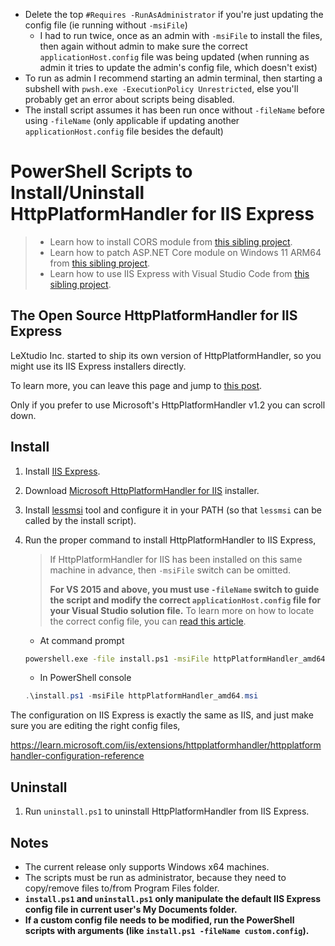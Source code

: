 - Delete the top `#Requires -RunAsAdministrator` if you're just updating the config file (ie running without `-msiFile`)
  - I had to run twice, once as an admin with `-msiFile` to install the files, then again without admin to make sure the correct `applicationHost.config` file was being updated (when running as admin it tries to update the admin's config file, which doesn't exist)
- To run as admin I recommend starting an admin terminal, then starting a subshell with `pwsh.exe -ExecutionPolicy Unrestricted`, else you'll probably get an error about scripts being disabled.
- The install script assumes it has been run once without `-fileName` before using `-fileName` (only applicable if updating another `applicationHost.config` file besides the default)

# PowerShell Scripts to Install/Uninstall HttpPlatformHandler for IIS Express

> * Learn how to install CORS module from [this sibling project](https://github.com/lextm/iisexpress-cors).
> * Learn how to patch ASP.NET Core module on Windows 11 ARM64 from [this sibling project](https://github.com/lextm/ancm-arm64).
> * Learn how to use IIS Express with Visual Studio Code from [this sibling project](https://github.com/jexuswebserver/vscode-iis).

## The Open Source HttpPlatformHandler for IIS Express

LeXtudio Inc. started to ship its own version of HttpPlatformHandler, so you might use its IIS Express installers directly.

To learn more, you can leave this page and jump to [this post](https://docs.lextudio.com/blog/httpplatformhandler-v2/).

Only if you prefer to use Microsoft's HttpPlatformHandler v1.2 you can scroll down.

## Install

1. Install [IIS Express](https://learn.microsoft.com/iis/extensions/introduction-to-iis-express/iis-express-overview#installing-iis-express).
1. Download [Microsoft HttpPlatformHandler for IIS](https://www.iis.net/downloads/microsoft/httpplatformhandler) installer.
1. Install [lessmsi](https://github.com/activescott/lessmsi) tool and configure it in your PATH (so that `lessmsi` can be called by the install script).
1. Run the proper command to install HttpPlatformHandler to IIS Express,

   > If HttpPlatformHandler for IIS has been installed on this same machine in advance, then `-msiFile` switch can be omitted.
   > 
   > **For VS 2015 and above, you must use `-fileName` switch to guide the script and modify the correct `applicationHost.config` file for your Visual Studio solution file.** To learn more on how to locate the correct config file, you can [read this article](https://docs.jexusmanager.com/getting-started/features.html#add-iis-express-from-visual-studio-2015-2017-2019-solution-file).

   * At command prompt
   ``` cmd
   powershell.exe -file install.ps1 -msiFile httpPlatformHandler_amd64.msi
   ```
   * In PowerShell console   
   ``` powershell
   .\install.ps1 -msiFile httpPlatformHandler_amd64.msi
   ```

The configuration on IIS Express is exactly the same as IIS, and just make sure you are editing the right config files,

https://learn.microsoft.com/iis/extensions/httpplatformhandler/httpplatformhandler-configuration-reference

## Uninstall
1. Run `uninstall.ps1` to uninstall HttpPlatformHandler from IIS Express.

## Notes

* The current release only supports Windows x64 machines.
* The scripts must be run as administrator, because they need to copy/remove files to/from Program Files folder.
* **`install.ps1` and `uninstall.ps1` only manipulate the default IIS Express config file in current user's My Documents folder.**
* **If a custom config file needs to be modified, run the PowerShell scripts with arguments (like `install.ps1 -fileName custom.config`).**
